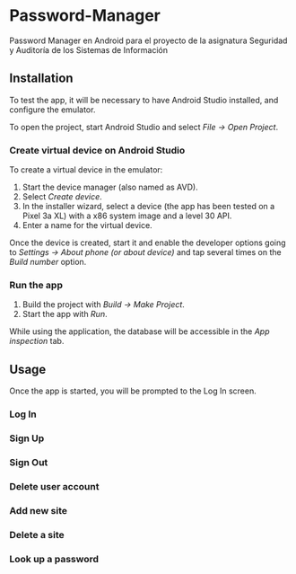 # Password-Manager
Password Manager en Android para el proyecto de la asignatura Seguridad y Auditoría de los Sistemas de Información

## Installation
To test the app, it will be necessary to have Android Studio installed, and configure the emulator.

To open the project, start Android Studio and select *File -> Open Project*.

### Create virtual device on Android Studio
To create a virtual device in the emulator:
1. Start the device manager (also named as AVD).
2. Select *Create device*.
3. In the installer wizard, select a device (the app has been tested on a Pixel 3a XL) with a x86 system image and a level 30 API.
4. Enter a name for the virtual device.

Once the device is created, start it and enable the developer options going to *Settings -> About phone (or about device)* and tap several times on the *Build number* option.

### Run the app
1. Build the project with *Build -> Make Project*.
2. Start the app with *Run*.

While using the application, the database will be accessible in the *App inspection* tab.

## Usage
Once the app is started, you will be prompted to the Log In screen.
### Log In

### Sign Up

### Sign Out

### Delete user account

### Add new site

### Delete a site

### Look up a password
